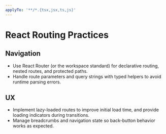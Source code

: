 ```yaml
---
applyTo: '**/*.{tsx,jsx,ts,js}'
---
```


# React Routing Practices

## Navigation
- Use React Router (or the workspace standard) for declarative routing, nested routes, and protected paths.
- Handle route parameters and query strings with typed helpers to avoid runtime parsing errors.

## UX
- Implement lazy-loaded routes to improve initial load time, and provide loading indicators during transitions.
- Manage breadcrumbs and navigation state so back-button behavior works as expected.
